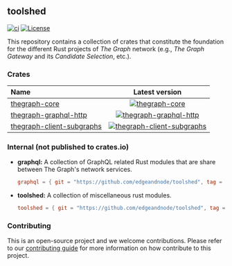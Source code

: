 toolshed
--------
[![ci](https://github.com/edgeandnode/toolshed/actions/workflows/ci.yml/badge.svg)](https://github.com/edgeandnode/toolshed/actions/workflows/ci.yml)
[![License](https://img.shields.io/badge/License-MIT-blue.svg)](LICENSE)

This repository contains a collection of crates that constitute the foundation for the different Rust projects of
_The Graph_ network (e.g., _The Graph Gateway_ and its _Candidate Selection_, etc.).

### Crates

| Name                                                     |                                                                Latest version                                                                 |
|:---------------------------------------------------------|:---------------------------------------------------------------------------------------------------------------------------------------------:|
| [thegraph-core](./thegraph-core)                         |                   [![thegraph-core](https://img.shields.io/crates/v/thegraph-core)](https://crates.io/crates/thegraph-core)                   |
| [thegraph-graphql-http](./thegraph-graphql-http)         |       [![thegraph-graphql-http](https://img.shields.io/crates/v/thegraph-graphql-http)](https://crates.io/crates/thegraph-graphql-http)       |
| [thegraph-client-subgraphs](./thegraph-client-subgraphs) | [![thegraph-client-subgraphs](https://img.shields.io/crates/v/thegraph-client-subgraphs)](https://crates.io/crates/thegraph-client-subgraphs) |

### Internal (not published to crates.io)

* **graphql:** A collection of GraphQL related Rust modules that are share between The Graph's network services.

    ```toml
    graphql = { git = "https://github.com/edgeandnode/toolshed", tag = "graphql-v0.3.0" }
    ```

* **toolshed:** A collection of miscellaneous rust modules.

    ```toml
    toolshed = { git = "https://github.com/edgeandnode/toolshed", tag = "toolshed-v0.6.0" }
    ```

### Contributing

This is an open-source project and we welcome contributions. Please refer to our
[contributing guide](CONTRIBUTING.md) for more information on how contribute to this project.
